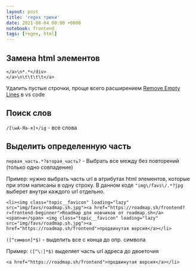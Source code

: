 ```yaml
---
layout: post
title: 'regex трюки'
date: 2021-08-04 00:00 +0000
notebook: frontend
tags: [regex, html]
---
```

## Замена html элементов
```
</a>\n*.*</div>
</a>\n\t\t\t\t</a>
```

Удалить пустые строчки, проще всего расширением [Remove Empty Lines](https://marketplace.visualstudio.com/items?itemName=usernamehw.remove-empty-lines) в vs code 

## Поиск слов

`/[\wА-Яа-я]+/ig` - все слова

## Выделить определенную часть

`первая_часть.*?вторая_часть?` - Выбрать все между без повторений (только одно совпадение)

Пример: нужно выбрать часть url в атрибутах html элементов, которые при этом написаны в одну строку. В данном коде `"img\/favs\/.*?jpg` выберет внутри каждого url отдельно.

```
<li><img class="topic__favicon" loading="lazy" src="img/favs/roadmap.sh.jpg"><a href="https://roadmap.sh/frontend?r=frontend-beginner">Roadmap для новчиков от roadmap.sh</a> <span>и</span> <img class="topic__favicon" loading="lazy" src="img/favs/roadmap.sh.jpg"><a href="https://roadmap.sh/frontend">продвинутая версия</a></li>
```

`([^символ]*$)` - выделить все с конца до опр. символа

Пример: `([^\:]*$)` выделяет часть url адреса до двоеточия

```
<a href="https://roadmap.sh/frontend">продвинутая версия</a></li>
```